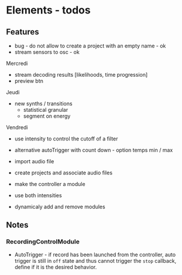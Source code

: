 # Elements - todos

## Features

- bug - do not allow to create a project with an empty name - ok
- stream sensors to osc - ok

Mercredi
- stream decoding results [likelihoods, time progression] 
- preview btn

Jeudi
- new synths / transitions
  + statistical granular 
  + segment on energy

Vendredi
- use intensity to control the cutoff of a filter
- alternative autoTrigger with count down - option temps min / max

- import audio file
- create projects and associate audio files

- make the controller a module
- use both intensities
- dynamicaly add and remove modules

## Notes

### RecordingControlModule 

- AutoTrigger - if record has been launched from the controller, auto 
trigger is still in `off` state and thus cannot trigger the `stop` 
callback, define if it is the desired behavior.
